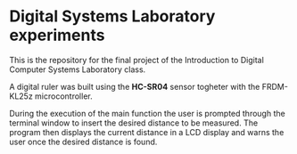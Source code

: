 # Digital Systems Laboratory experiments
This is the repository for the final project of the Introduction to Digital Computer Systems Laboratory class.

A digital ruler was built using the **HC-SR04** sensor togheter with the FRDM-KL25z microcontroller.

During the execution of the main function the user is prompted through the terminal window to insert the desired distance to be measured.
The program then displays the current distance in a LCD display and warns the user once the desired distance is found.

